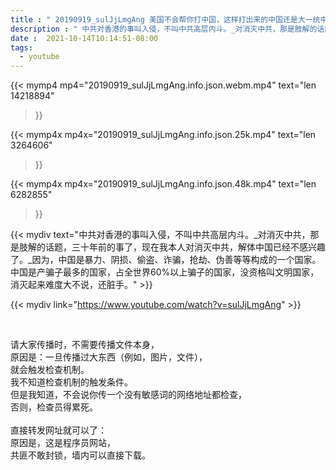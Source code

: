 ```yaml
---
title : " 20190919_sulJjLmgAng 美国不会帮你打中国，这样打出来的中国还是大一统中国，然后美国变成老二？ "
description : " 中共对香港的事叫入侵，不叫中共高层内斗。_对消灭中共，那是肢解的话题，三十年前的事了，现在我本人对消灭中共，解体中国已经不感兴趣了。_因为，中国是暴力、阴损、偷盗、诈骗，抢劫、伪善等等构成的一个国家。中国是产骗子最多的国家，占全世界60%以上骗子的国家，没资格叫文明国家，消灭起来难度大不说，还脏手。 "
date :  2021-10-14T10:14:51-08:00
tags:
  - youtube
---
```


{{< mymp4 mp4="20190919_sulJjLmgAng.info.json.webm.mp4" 
text="len 14218894"
>}}

{{< mymp4x  mp4x="20190919_sulJjLmgAng.info.json.25k.mp4"
text="len 3264606"
>}}

{{< mymp4x  mp4x="20190919_sulJjLmgAng.info.json.48k.mp4"
text="len 6282855"
>}}


{{< mydiv text="中共对香港的事叫入侵，不叫中共高层内斗。_对消灭中共，那是肢解的话题，三十年前的事了，现在我本人对消灭中共，解体中国已经不感兴趣了。_因为，中国是暴力、阴损、偷盗、诈骗，抢劫、伪善等等构成的一个国家。中国是产骗子最多的国家，占全世界60%以上骗子的国家，没资格叫文明国家，消灭起来难度大不说，还脏手。" >}}
<br>

{{< mydiv link="https://www.youtube.com/watch?v=sulJjLmgAng" >}}


<br>

请大家传播时，不需要传播文件本身，<br>
原因是：一旦传播过大东西（例如，图片，文件），<br>
就会触发检查机制。<br>
我不知道检查机制的触发条件。<br>
但是我知道，不会说你传一个没有敏感词的网络地址都检查，<br>
否则，检查员得累死。<br><br>
直接转发网址就可以了：<br>
原因是，这是程序员网站，<br>
共匪不敢封锁，墙内可以直接下载。


